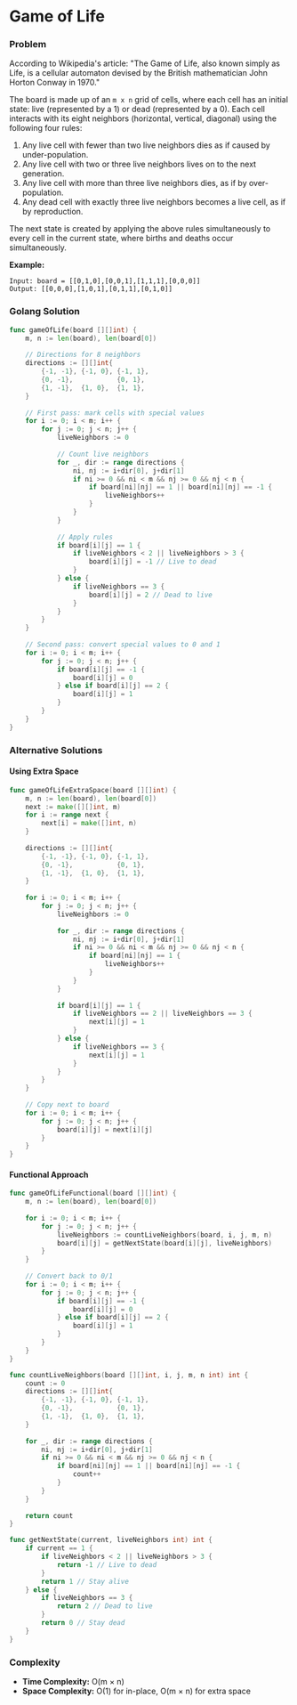 # Game of Life

### Problem
According to Wikipedia's article: "The Game of Life, also known simply as Life, is a cellular automaton devised by the British mathematician John Horton Conway in 1970."

The board is made up of an `m x n` grid of cells, where each cell has an initial state: live (represented by a 1) or dead (represented by a 0). Each cell interacts with its eight neighbors (horizontal, vertical, diagonal) using the following four rules:

1. Any live cell with fewer than two live neighbors dies as if caused by under-population.
2. Any live cell with two or three live neighbors lives on to the next generation.
3. Any live cell with more than three live neighbors dies, as if by over-population.
4. Any dead cell with exactly three live neighbors becomes a live cell, as if by reproduction.

The next state is created by applying the above rules simultaneously to every cell in the current state, where births and deaths occur simultaneously.

**Example:**
```
Input: board = [[0,1,0],[0,0,1],[1,1,1],[0,0,0]]
Output: [[0,0,0],[1,0,1],[0,1,1],[0,1,0]]
```

### Golang Solution

```go
func gameOfLife(board [][]int) {
    m, n := len(board), len(board[0])
    
    // Directions for 8 neighbors
    directions := [][]int{
        {-1, -1}, {-1, 0}, {-1, 1},
        {0, -1},           {0, 1},
        {1, -1},  {1, 0},  {1, 1},
    }
    
    // First pass: mark cells with special values
    for i := 0; i < m; i++ {
        for j := 0; j < n; j++ {
            liveNeighbors := 0
            
            // Count live neighbors
            for _, dir := range directions {
                ni, nj := i+dir[0], j+dir[1]
                if ni >= 0 && ni < m && nj >= 0 && nj < n {
                    if board[ni][nj] == 1 || board[ni][nj] == -1 {
                        liveNeighbors++
                    }
                }
            }
            
            // Apply rules
            if board[i][j] == 1 {
                if liveNeighbors < 2 || liveNeighbors > 3 {
                    board[i][j] = -1 // Live to dead
                }
            } else {
                if liveNeighbors == 3 {
                    board[i][j] = 2 // Dead to live
                }
            }
        }
    }
    
    // Second pass: convert special values to 0 and 1
    for i := 0; i < m; i++ {
        for j := 0; j < n; j++ {
            if board[i][j] == -1 {
                board[i][j] = 0
            } else if board[i][j] == 2 {
                board[i][j] = 1
            }
        }
    }
}
```

### Alternative Solutions

#### **Using Extra Space**
```go
func gameOfLifeExtraSpace(board [][]int) {
    m, n := len(board), len(board[0])
    next := make([][]int, m)
    for i := range next {
        next[i] = make([]int, n)
    }
    
    directions := [][]int{
        {-1, -1}, {-1, 0}, {-1, 1},
        {0, -1},           {0, 1},
        {1, -1},  {1, 0},  {1, 1},
    }
    
    for i := 0; i < m; i++ {
        for j := 0; j < n; j++ {
            liveNeighbors := 0
            
            for _, dir := range directions {
                ni, nj := i+dir[0], j+dir[1]
                if ni >= 0 && ni < m && nj >= 0 && nj < n {
                    if board[ni][nj] == 1 {
                        liveNeighbors++
                    }
                }
            }
            
            if board[i][j] == 1 {
                if liveNeighbors == 2 || liveNeighbors == 3 {
                    next[i][j] = 1
                }
            } else {
                if liveNeighbors == 3 {
                    next[i][j] = 1
                }
            }
        }
    }
    
    // Copy next to board
    for i := 0; i < m; i++ {
        for j := 0; j < n; j++ {
            board[i][j] = next[i][j]
        }
    }
}
```

#### **Functional Approach**
```go
func gameOfLifeFunctional(board [][]int) {
    m, n := len(board), len(board[0])
    
    for i := 0; i < m; i++ {
        for j := 0; j < n; j++ {
            liveNeighbors := countLiveNeighbors(board, i, j, m, n)
            board[i][j] = getNextState(board[i][j], liveNeighbors)
        }
    }
    
    // Convert back to 0/1
    for i := 0; i < m; i++ {
        for j := 0; j < n; j++ {
            if board[i][j] == -1 {
                board[i][j] = 0
            } else if board[i][j] == 2 {
                board[i][j] = 1
            }
        }
    }
}

func countLiveNeighbors(board [][]int, i, j, m, n int) int {
    count := 0
    directions := [][]int{
        {-1, -1}, {-1, 0}, {-1, 1},
        {0, -1},           {0, 1},
        {1, -1},  {1, 0},  {1, 1},
    }
    
    for _, dir := range directions {
        ni, nj := i+dir[0], j+dir[1]
        if ni >= 0 && ni < m && nj >= 0 && nj < n {
            if board[ni][nj] == 1 || board[ni][nj] == -1 {
                count++
            }
        }
    }
    
    return count
}

func getNextState(current, liveNeighbors int) int {
    if current == 1 {
        if liveNeighbors < 2 || liveNeighbors > 3 {
            return -1 // Live to dead
        }
        return 1 // Stay alive
    } else {
        if liveNeighbors == 3 {
            return 2 // Dead to live
        }
        return 0 // Stay dead
    }
}
```

### Complexity
- **Time Complexity:** O(m × n)
- **Space Complexity:** O(1) for in-place, O(m × n) for extra space